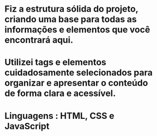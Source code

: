 ﻿# Fiz a estrutura sólida do  projeto, criando uma base para todas as informações e elementos que você encontrará aqui. 
# Utilizei tags e elementos cuidadosamente selecionados para organizar e apresentar o conteúdo de forma clara e acessível.
# Linguagens : HTML, CSS e JavaScript
